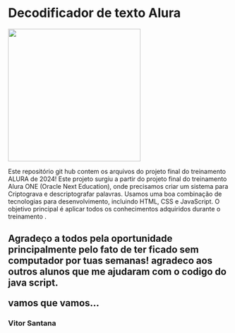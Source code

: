 <p align="center">

# Decodificador de texto Alura


<img src="https://www.alura.com.br/artigos/assets/alura-valores-empresa-escola-tecnologia/alura-valores-empresa-escola-tecnologia.png" height="300">
</p> 

Este repositório git hub contem os arquivos do projeto final do treinamento ALURA de 2024!
Este projeto surgiu a partir do projeto final do treinamento Alura ONE (Oracle Next Education), onde precisamos criar um sistema para Criptograva e descriptografar palavras. Usamos uma boa combinação de tecnologias para desenvolvimento, incluindo HTML, CSS e JavaScript.
O objetivo principal é  aplicar todos os conhecimentos adquiridos durante o treinamento .

<h2>
Agradeço a todos pela oportunidade principalmente pelo fato de ter ficado sem computador por tuas semanas! agradeco aos outros alunos que me ajudaram com o codigo do java script.
<p>
   vamos que vamos...
</p>  
</h2>
<h3> Vitor Santana</h3>
